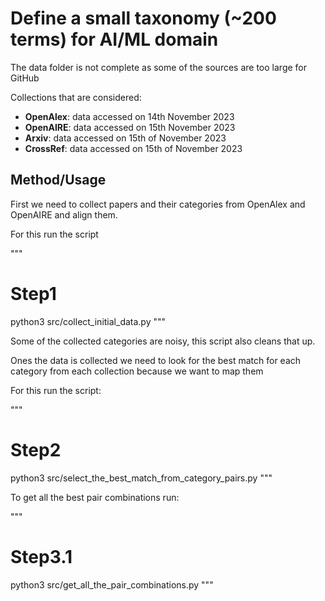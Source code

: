 # Define a small taxonomy (~200 terms) for AI/ML domain

The data folder is not complete as some of the sources are too large for GitHub

Collections that are considered:
- **OpenAlex**: data accessed on 14th November 2023
- **OpenAIRE**: data accessed on 15th November 2023
- **Arxiv**: data accessed on 15th of November 2023
- **CrossRef**: data accessed on 15th of November 2023

## Method/Usage

First we need to collect papers and their categories from OpenAlex and OpenAIRE and align them.

For this run the script 

"""
# Step1
python3 src/collect_initial_data.py
"""

Some of the collected categories are noisy, this script also cleans that up.

Ones the data is collected we need to look for the best match for each category from each collection because we want to map them

For this run the script:

"""
# Step2
python3 src/select_the_best_match_from_category_pairs.py
"""


To get all the best pair combinations run:

"""
# Step3.1

python3 src/get_all_the_pair_combinations.py
"""

